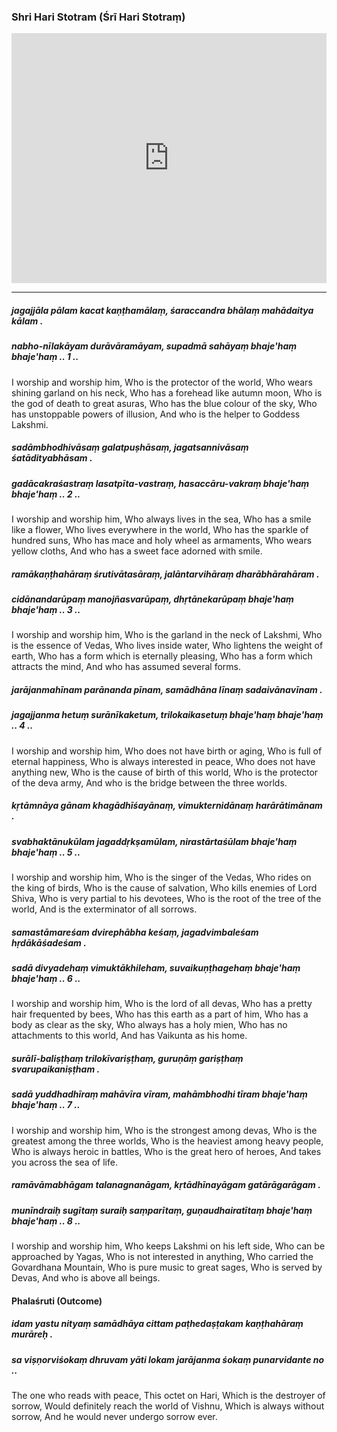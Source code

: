 ### Shri Hari Stotram (Śrī Hari Stotraṃ)

<iframe width="100%" height="400px" src="https://www.youtube.com/embed/YvT89hqFx_0" title="YouTube video player" frameborder="0" allow="accelerometer; autoplay; clipboard-write; encrypted-media; gyroscope; picture-in-picture" allowfullscreen></iframe>

---

##### jagajjāla pālam kacat kaṇṭhamālaṃ, śaraccandra bhālaṃ mahādaitya kālam .
##### nabho-nīlakāyam durāvāramāyam, supadmā sahāyaṃ bhaje'haṃ bhaje'haṃ .. 1 ..

I worship and worship him,
Who is the protector of the world,
Who wears shining garland on his neck,
Who has a forehead like autumn moon,
Who is the god of death to great asuras,
Who has the blue colour of the sky,
Who has unstoppable powers of illusion,
And who is the helper to Goddess Lakshmi.

##### sadāmbhodhivāsaṃ galatpuṣhāsaṃ, jagatsannivāsaṃ śatādityabhāsam .
##### gadācakraśastraṃ lasatpīta-vastraṃ, hasaccāru-vakraṃ bhaje'haṃ bhaje'haṃ .. 2 ..

I worship and worship him,
Who always lives in the sea,
Who has a smile like a flower,
Who lives everywhere in the world,
Who has the sparkle of hundred suns,
Who has mace and holy wheel as armaments,
Who wears yellow cloths,
And who has a sweet face adorned with smile.

##### ramākaṇṭhahāraṃ śrutivātasāraṃ, jalāntarvihāraṃ dharābhārahāram .
##### cidānandarūpaṃ manojñasvarūpaṃ, dhṛtānekarūpaṃ bhaje'haṃ bhaje'haṃ .. 3 ..

I worship and worship him,
Who is the garland in the neck of Lakshmi,
Who is the essence of Vedas, Who lives inside water,
Who lightens the weight of earth,
Who has a form which is eternally pleasing,
Who has a form which attracts the mind,
And who has assumed several forms.

##### jarājanmahīnam parānanda pīnam, samādhāna līnaṃ sadaivānavīnam .
##### jagajjanma hetuṃ surānīkaketum, trilokaikasetuṃ bhaje'haṃ bhaje'haṃ .. 4 ..

I worship and worship him,
Who does not have birth or aging,
Who is full of eternal happiness,
Who is always interested in peace,
Who does not have anything new,
Who is the cause of birth of this world,
Who is the protector of the deva army,
And who is the bridge between the three worlds.

##### kṛtāmnāya gānam khagādhīśayānaṃ, vimukternidānaṃ harārātimānam .
##### svabhaktānukūlam jagaddṛkṣamūlam, nirastārtaśūlam bhaje'haṃ bhaje'haṃ .. 5 ..

I worship and worship him,
Who is the singer of the Vedas,
Who rides on the king of birds,
Who is the cause of salvation,
Who kills enemies of Lord Shiva,
Who is very partial to his devotees,
Who is the root of the tree of the world,
And is the exterminator of all sorrows.

##### samastāmareśam dvirephābha keśaṃ, jagadvimbaleśam hṛdākāśadeśam .
##### sadā divyadehaṃ vimuktākhileham, suvaikuṇṭhagehaṃ bhaje'haṃ bhaje'haṃ .. 6 ..

I worship and worship him,
Who is the lord of all devas,
Who has a pretty hair frequented by bees,
Who has this earth as a part of him,
Who has a body as clear as the sky,
Who always has a holy mien,
Who has no attachments to this world,
And has Vaikunta as his home.

##### surālī-baliṣṭhaṃ trilokīvariṣṭhaṃ, guruṇāṃ gariṣṭhaṃ svarupaikaniṣṭham .
##### sadā yuddhadhīraṃ mahāvīra vīram, mahāmbhodhi tīram bhaje'haṃ bhaje'haṃ .. 7 ..

I worship and worship him,
Who is the strongest among devas,
Who is the greatest among the three worlds,
Who is the heaviest among heavy people,
Who is always heroic in battles,
Who is the great hero of heroes,
And takes you across the sea of life.

##### ramāvāmabhāgam talanagnanāgam, kṛtādhīnayāgam gatārāgarāgam .
##### munīndraiḥ sugītaṃ suraiḥ saṃparītaṃ, guṇaudhairatītaṃ bhaje'haṃ bhaje'haṃ .. 8 ..

I worship and worship him,
Who keeps Lakshmi on his left side,
Who can be approached by Yagas,
Who is not interested in anything,
Who carried the Govardhana Mountain,
Who is pure music to great sages,
Who is served by Devas,
And who is above all beings.

#### Phalaśruti (Outcome)

##### idam yastu nityaṃ samādhāya cittam paṭhedaṣṭakam kaṇṭhahāraṃ murāreḥ .
##### sa viṣṇorviśokaṃ dhruvam yāti lokam jarājanma śokaṃ punarvidante no ..

The one who reads with peace,
This octet on Hari,
Which is the destroyer of sorrow,
Would definitely reach the world of Vishnu,
Which is always without sorrow,
And he would never undergo sorrow ever.